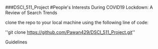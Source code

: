 ###DSCI_511_Project
#People's Interests During COVID19 Lockdown: A Review of Search Trends 

clone the repo to your local machine using the following line of code:

''git clone https://github.com/Pawan429/DSCI_511_Project.git''


Guidelines
